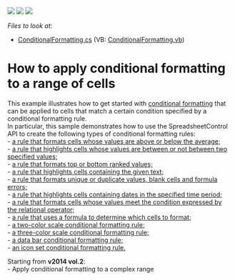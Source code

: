<!-- default badges list -->
![](https://img.shields.io/endpoint?url=https://codecentral.devexpress.com/api/v1/VersionRange/128613416/13.2.8%2B)
[![](https://img.shields.io/badge/Open_in_DevExpress_Support_Center-FF7200?style=flat-square&logo=DevExpress&logoColor=white)](https://supportcenter.devexpress.com/ticket/details/E4929)
[![](https://img.shields.io/badge/📖_How_to_use_DevExpress_Examples-e9f6fc?style=flat-square)](https://docs.devexpress.com/GeneralInformation/403183)
<!-- default badges end -->
<!-- default file list -->
*Files to look at*:

* [ConditionalFormatting.cs](./CS/SpreadsheetControl/SpreadsheetActions/ConditionalFormatting.cs) (VB: [ConditionalFormatting.vb](./VB/SpreadsheetControl/SpreadsheetActions/ConditionalFormatting.vb))
<!-- default file list end -->
# How to apply conditional formatting to a range of cells


<p>This example illustrates how to get started with <a href="https://documentation.devexpress.com/#WindowsForms/CustomDocument16190">conditional formatting</a> that can be applied to cells that match a certain condition specified by a conditional formatting rule.<br /> In particular, this sample demonstrates how to use the SpreadsheetControl API to create the following types of conditional formatting rules:<br /> - <a href="https://documentation.devexpress.com/#WindowsForms/CustomDocument16192">a rule that formats cells whose values are above or below the average;</a><br /> - <a href="https://documentation.devexpress.com/#WindowsForms/CustomDocument16194">a rule that highlights cells whose values are between or not between two specified values;</a><br /> - <a href="https://documentation.devexpress.com/#WindowsForms/CustomDocument16195">a rule that formats top or bottom ranked values;</a><br /> - <a href="https://documentation.devexpress.com/#WindowsForms/CustomDocument16196">a rule that highlights cells containing the given text; </a><br /> - <a href="https://documentation.devexpress.com/#WindowsForms/CustomDocument16197">a rule that formats unique or duplicate values, blank cells and formula errors;</a><br /> - <a href="https://documentation.devexpress.com/#WindowsForms/CustomDocument16198">a rule that highlights cells containing dates in the specified time period;</a><br /> - <a href="https://documentation.devexpress.com/#WindowsForms/CustomDocument16199">a rule that formats cells whose values meet the condition expressed by the relational operator;</a><br /> - <a href="https://documentation.devexpress.com/#WindowsForms/CustomDocument16200">a rule that uses a formula to determine which cells to format; </a><br /> - <a href="https://documentation.devexpress.com/#WindowsForms/CustomDocument16201">a two-color scale conditional formatting rule;</a><br /> - <a href="https://documentation.devexpress.com/#WindowsForms/CustomDocument16202">a three-color scale conditional formatting rule;</a><br /> - <a href="https://documentation.devexpress.com/#WindowsForms/CustomDocument16203">a data bar conditional formatting rule;</a><br /> - <a href="https://documentation.devexpress.com/#WindowsForms/CustomDocument16204">an icon set conditional formatting rule.</a></p>
Starting from <strong>v2014 vol.2</strong>:<br />- Apply conditional formatting to a complex range

<br/>


